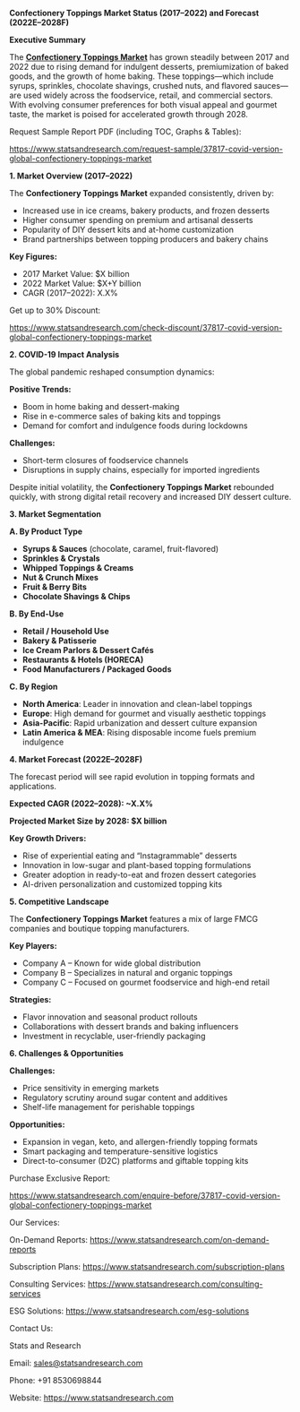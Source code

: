 ﻿**Confectionery Toppings Market Status (2017–2022) and Forecast (2022E–2028F)**

**Executive Summary**

The [**Confectionery Toppings Market**](https://www.statsandresearch.com/report/37817-covid-version-global-confectionery-toppings-market) has grown steadily between 2017 and 2022 due to rising demand for indulgent desserts, premiumization of baked goods, and the growth of home baking. These toppings—which include syrups, sprinkles, chocolate shavings, crushed nuts, and flavored sauces—are used widely across the foodservice, retail, and commercial sectors. With evolving consumer preferences for both visual appeal and gourmet taste, the market is poised for accelerated growth through 2028.

Request Sample Report PDF (including TOC, Graphs & Tables):

<https://www.statsandresearch.com/request-sample/37817-covid-version-global-confectionery-toppings-market>

**1. Market Overview (2017–2022)**

The **Confectionery Toppings Market** expanded consistently, driven by:

- Increased use in ice creams, bakery products, and frozen desserts
- Higher consumer spending on premium and artisanal desserts
- Popularity of DIY dessert kits and at-home customization
- Brand partnerships between topping producers and bakery chains

**Key Figures:**

- 2017 Market Value: $X billion
- 2022 Market Value: $X+Y billion
- CAGR (2017–2022): X.X%

Get up to 30% Discount:

<https://www.statsandresearch.com/check-discount/37817-covid-version-global-confectionery-toppings-market>

**2. COVID-19 Impact Analysis**

The global pandemic reshaped consumption dynamics:

**Positive Trends:**

- Boom in home baking and dessert-making
- Rise in e-commerce sales of baking kits and toppings
- Demand for comfort and indulgence foods during lockdowns

**Challenges:**

- Short-term closures of foodservice channels
- Disruptions in supply chains, especially for imported ingredients

Despite initial volatility, the **Confectionery Toppings Market** rebounded quickly, with strong digital retail recovery and increased DIY dessert culture.

**3. Market Segmentation**

**A. By Product Type**

- **Syrups & Sauces** (chocolate, caramel, fruit-flavored)
- **Sprinkles & Crystals**
- **Whipped Toppings & Creams**
- **Nut & Crunch Mixes**
- **Fruit & Berry Bits**
- **Chocolate Shavings & Chips**

**B. By End-Use**

- **Retail / Household Use**
- **Bakery & Patisserie**
- **Ice Cream Parlors & Dessert Cafés**
- **Restaurants & Hotels (HORECA)**
- **Food Manufacturers / Packaged Goods**

**C. By Region**

- **North America**: Leader in innovation and clean-label toppings
- **Europe**: High demand for gourmet and visually aesthetic toppings
- **Asia-Pacific**: Rapid urbanization and dessert culture expansion
- **Latin America & MEA**: Rising disposable income fuels premium indulgence

**4. Market Forecast (2022E–2028F)**

The forecast period will see rapid evolution in topping formats and applications.

**Expected CAGR (2022–2028): ~X.X%**

**Projected Market Size by 2028: $X billion**

**Key Growth Drivers:**

- Rise of experiential eating and “Instagrammable” desserts
- Innovation in low-sugar and plant-based topping formulations
- Greater adoption in ready-to-eat and frozen dessert categories
- AI-driven personalization and customized topping kits

**5. Competitive Landscape**

The **Confectionery Toppings Market** features a mix of large FMCG companies and boutique topping manufacturers.

**Key Players:**

- Company A – Known for wide global distribution
- Company B – Specializes in natural and organic toppings
- Company C – Focused on gourmet foodservice and high-end retail

**Strategies:**

- Flavor innovation and seasonal product rollouts
- Collaborations with dessert brands and baking influencers
- Investment in recyclable, user-friendly packaging

**6. Challenges & Opportunities**

**Challenges:**

- Price sensitivity in emerging markets
- Regulatory scrutiny around sugar content and additives
- Shelf-life management for perishable toppings

**Opportunities:**

- Expansion in vegan, keto, and allergen-friendly topping formats
- Smart packaging and temperature-sensitive logistics
- Direct-to-consumer (D2C) platforms and giftable topping kits




Purchase Exclusive Report:

<https://www.statsandresearch.com/enquire-before/37817-covid-version-global-confectionery-toppings-market>



Our Services:

On-Demand Reports: <https://www.statsandresearch.com/on-demand-reports>

Subscription Plans: <https://www.statsandresearch.com/subscription-plans>

Consulting Services: <https://www.statsandresearch.com/consulting-services>

ESG Solutions: <https://www.statsandresearch.com/esg-solutions>

Contact Us:

Stats and Research

Email: <sales@statsandresearch.com>

Phone: +91 8530698844

Website: <https://www.statsandresearch.com>







